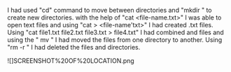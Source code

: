 I had used "cd" command to move between directories and "mkdir <directory-name>" to create new directories.
with the help of "cat <file-name.txt>" I was able to open text files and using "cat > <file-name'txt>" I had created .txt files.
Using "cat file1.txt file2.txt file3.txt > file4.txt" I had combined and files and using the " mv <path of directory the file is in> <path of the directory the file should br moved>"
I had moved the files from one directory to another.
Using "rm -r <name of directory or file>" I had deleted the files and directories.

![]SCREENSHOT%20OF%20LOCATION.png
